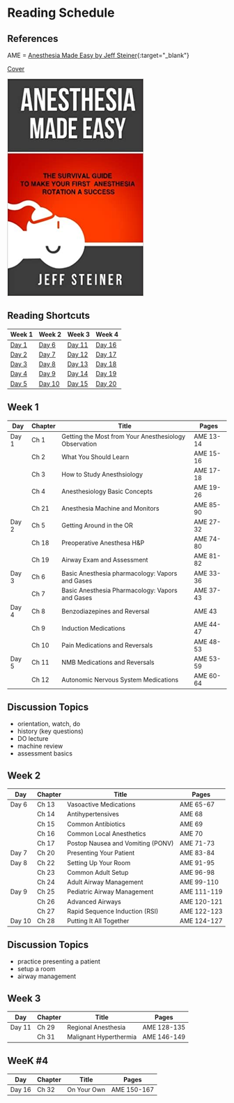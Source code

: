 # Reading Schedule

## References

AME = [Anesthesia Made Easy by Jeff Steiner](https://www.amazon.com/Anesthesia-Made-Easy-Survival-Rotation/dp/0989840131){:target="_blank"}

[Cover](./../_images/ame.jpg)

[<img src="/ame.png">](http://anesthesia.dev/)

## Reading Shortcuts

| Week 1 | Week 2 | Week 3 | Week 4 |
| - | - | - | - |
| [Day 1](#1) | [Day 6](#6) | [Day 11](#11) | [Day 16](#16) |
| [Day 2](#2) | [Day 7](#7) | [Day 12](#12) | [Day 17](#17) |
| [Day 3](#3) | [Day 8](#8) | [Day 13](#13) | [Day 18](#18) |
| [Day 4](#4) | [Day 9](#9) | [Day 14](#14) | [Day 19](#19) |
| [Day 5](#5) | [Day 10](#10) | [Day 15](#15) | [Day 20](#20) | 

## Week 1

| Day | Chapter | Title | Pages |
| - | - | - | - |
| <a name="1">Day 1</a>| Ch 1 | Getting the Most from Your Anesthesiology Observation | AME 13-14 |
|  | Ch 2 | What You Should Learn | AME 15-16|
|  | Ch 3 | How to Study Anesthsiology | AME 17-18 |
|  | Ch 4 | Anesthesiology Basic Concepts | AME 19-26 |
|  | Ch 21 | Anesthesia Machine and Monitors | AME 85-90 |
| <a name="2">Day 2</a>| Ch 5 | Getting Around in the OR | AME 27-32 |
|  | Ch 18 | Preoperative Anesthesa H&P | AME 74-80 |
|  | Ch 19 | Airway Exam and Assessment | AME 81-82 |
| <a name="3">Day 3</a>| Ch 6 | Basic Anesthesia pharmacology: Vapors and Gases | AME 33-36|
| | Ch 7 | Basic Anesthesia Pharmacology: Vapors and Gases | AME 37-43 |
| <a name="4">Day 4</a>| Ch 8 | Benzodiazepines and Reversal | AME 43 |
| | Ch 9 | Induction Medications | AME 44-47 |
| | Ch 10 | Pain Medications and Reversals | AME 48-53|
| <a name="5">Day 5</a>| Ch 11 | NMB Medications and Reversals | AME 53-59 |
| | Ch 12 | Autonomic Nervous System Medications | AME 60-64 |


## Discussion Topics

- orientation, watch, do
- history (key questions)
- DO lecture
- machine review
- assessment basics

## Week 2

| Day | Chapter | Title | Pages |
| - | - | - | - |
| <a name="6">Day 6</a>| Ch 13 | Vasoactive Medications | AME 65-67 |
| | Ch 14 | Antihypertensives | AME 68 |
| | Ch 15 | Common Antibiotics | AME 69 |
| | Ch 16 | Common Local Anesthetics  | AME 70 |
| | Ch 17 | Postop Nausea and Vomiting (PONV) | AME 71-73 |
| <a name="7">Day 7</a>| Ch 20 | Presenting Your Patient | AME 83-84 |
| <a name="8">Day 8</a>| Ch 22 | Setting Up Your Room | AME 91-95 |
| | Ch 23 | Common Adult Setup | AME 96-98 |
| | Ch 24 | Adult Airway Management | AME 99-110 |
| <a name="9">Day 9</a>| Ch 25 | Pediatric Airway Management | AME 111-119 |
| | Ch 26 | Advanced Airways | AME 120-121 |
| | Ch 27 | Rapid Sequence Induction (RSI) | AME 122-123 |
| <a name="10">Day 10</a>| Ch 28 | Putting It All Together | AME 124-127 |

## Discussion Topics
 
- practice presenting a patient
- setup a room
- airway management

## Week 3

| Day | Chapter | Title | Pages |
| - | - | - | - |
| <a name="11">Day 11</a>|  Ch 29 | Regional Anesthesia | AME 128-135 |
| | Ch 31 | Malignant Hyperthermia | AME 146-149 |

## WeeK #4

| Day | Chapter | Title | Pages |
| - | - | - | - |
| <a name="16">Day 16</a>| Ch 32 | On Your Own | AME 150-167 |